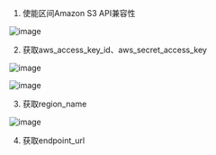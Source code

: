 
1. 使能区间Amazon S3 API兼容性

![image](https://user-images.githubusercontent.com/4653664/216957199-1697a4a2-88b8-459f-9dd9-c6126380da8e.png)

2. 获取aws_access_key_id、aws_secret_access_key

![image](https://user-images.githubusercontent.com/4653664/216959549-266823a1-9917-41fd-b9f3-eefd09dbaf41.png)

![image](https://user-images.githubusercontent.com/4653664/216957494-557cb978-3cfc-4eac-8c6c-1e8e5e465b91.png)

3. 获取region_name

![image](https://user-images.githubusercontent.com/4653664/216957891-827cfc52-c86b-4706-8ee3-e2d83f75426b.png)


4. 获取endpoint_url



